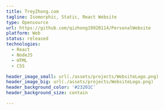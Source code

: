 ```yaml
---
title: TreyZhong.com
tagline: Isomorphic, Static, React Website
type: Opensource
url: https://github.com/qizhong19920114/PersonalWebsite
platform: Web
status: released
technologies:
  - React
  - NodeJS
  - HTML
  - CSS

header_image_small: url(./assets/projects/WebsiteLogo.png)
header_image_big: url(./assets/projects/WebsiteLogo.png)
header_background_color: '#23201C'
header_background_size: contain

---
```

